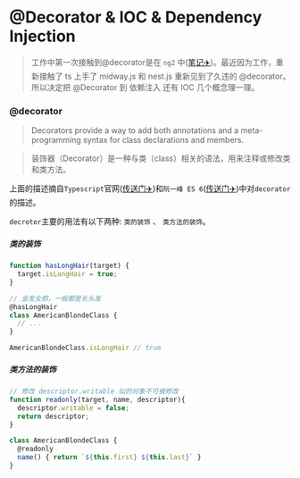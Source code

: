 # @Decorator & IOC & Dependency Injection

> 工作中第一次接触到@decorator是在 `ng2` 中([笔记✈️](/src/ES6/decorator.md))。最近因为工作，重新接触了 ts 上手了 midway.js 和 nest.js 重新见到了久违的 @decorator。所以决定把 @Decorator 到 依赖注入 还有 IOC 几个概念理一理。


### @decorator
> Decorators provide a way to add both annotations and a meta-programming syntax for class declarations and members. 

> 装饰器（Decorator）是一种与类（class）相关的语法，用来注释或修改类和类方法。

上面的描述摘自`Typescript`官网([传送门✈️](https://www.typescriptlang.org/docs/handbook/decorators.html))和`阮一峰 ES 6`([传送门✈️](https://es6.ruanyifeng.com/#docs/decorator))中对`decorator`的描述。

`decrotor`主要的用法有以下两种: `类的装饰` 、 `类方法的装饰`。

##### 类的装饰
```js
function hasLongHair(target) {
  target.isLongHair = true;
}

// 金发女郎，一般都是长头发
@hasLongHair
class AmericanBlondeClass {
  // ...
}

AmericanBlondeClass.isLongHair // true
```

##### 类方法的装饰
```js
// 修改 descriptor.writable 似的对象不可被修改
function readonly(target, name, descriptor){
  descriptor.writable = false;
  return descriptor;
}

class AmericanBlondeClass {
  @readonly
  name() { return `${this.first} ${this.last}` }
}
```